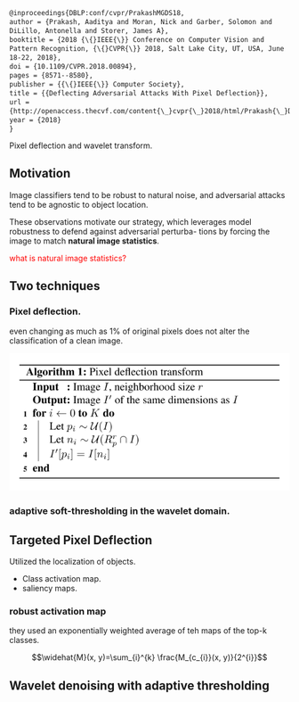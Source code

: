 ```
@inproceedings{DBLP:conf/cvpr/PrakashMGDS18,
author = {Prakash, Aaditya and Moran, Nick and Garber, Solomon and DiLillo, Antonella and Storer, James A},
booktitle = {2018 {\{}IEEE{\}} Conference on Computer Vision and Pattern Recognition, {\{}CVPR{\}} 2018, Salt Lake City, UT, USA, June 18-22, 2018},
doi = {10.1109/CVPR.2018.00894},
pages = {8571--8580},
publisher = {{\{}IEEE{\}} Computer Society},
title = {{Deflecting Adversarial Attacks With Pixel Deflection}},
url = {http://openaccess.thecvf.com/content{\_}cvpr{\_}2018/html/Prakash{\_}Deflecting{\_}Adversarial{\_}Attacks{\_}CVPR{\_}2018{\_}paper.html},
year = {2018}
}
```
Pixel deflection and wavelet transform.

## Motivation
Image classifiers tend to be robust to natural noise, and adversarial attacks tend to be agnostic to object location.

These observations motivate our strategy, which leverages model robustness to defend against adversarial perturba- tions by forcing the image to match **natural image statistics**.

<span style="color:red">what is natural image statistics?</span>

## Two techniques
### Pixel deflection.

even changing as much as $1\%$ of original pixels does not alter the classification of a clean image.

![](../pics/algo1_PrakashMGDS18.png)

### adaptive soft-thresholding in the wavelet domain.

## Targeted Pixel Deflection
Utilized the localization of objects.
- Class activation map.
- saliency maps.

### robust activation map
they used an exponentially weighted average of teh maps of the top-k classes.

$$\widehat{M}(x, y)=\sum_{i}^{k} \frac{M_{c_{i}}(x, y)}{2^{i}}$$


## Wavelet denoising with adaptive thresholding